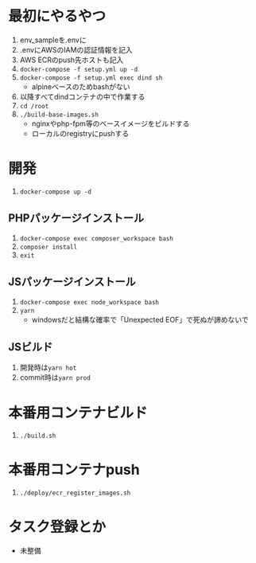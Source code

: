 # 最初にやるやつ

1. env_sampleを.envに
1. .envにAWSのIAMの認証情報を記入
1. AWS ECRのpush先ホストも記入
1. `docker-compose -f setup.yml up -d`
1. `docker-compose -f setup.yml exec dind sh`
    - alpineベースのためbashがない
1. 以降すべてdindコンテナの中で作業する
1. `cd /root`
1. `./build-base-images.sh`
    - nginxやphp-fpm等のベースイメージをビルドする
    - ローカルのregistryにpushする
    
# 開発

1. `docker-compose up -d`

## PHPパッケージインストール

1. `docker-compose exec composer_workspace bash`
1. `composer install`
1. `exit`


## JSパッケージインストール

1. `docker-compose exec node_workspace bash`
1. `yarn`
    - windowsだと結構な確率で「Unexpected EOF」で死ぬが諦めないで


## JSビルド

1. 開発時は`yarn hot`
1. commit時は`yarn prod`


# 本番用コンテナビルド

1. `./build.sh`


# 本番用コンテナpush

1. `./deploy/ecr_register_images.sh`

# タスク登録とか

- 未整備





